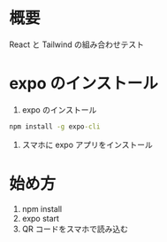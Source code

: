 # 概要

React と Tailwind の組み合わせテスト

# expo のインストール

1. expo のインストール

```cmd
npm install -g expo-cli
```

1. スマホに expo アプリをインストール

# 始め方

1. npm install
2. expo start
3. QR コードをスマホで読み込む
